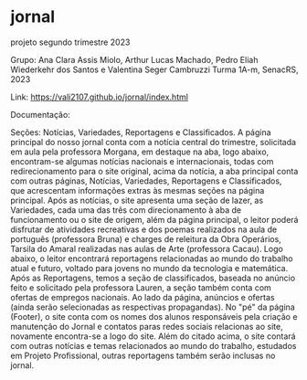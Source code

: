 # jornal
projeto segundo trimestre 2023

Grupo: Ana Clara Assis Miolo, Arthur Lucas Machado, Pedro Eliah Wiederkehr dos Santos e Valentina Seger Cambruzzi
Turma 1A-m, 
SenacRS, 2023

Link: https://vali2107.github.io/jornal/index.html

Documentação:

  Seções: Notícias, Variedades, Reportagens e Classificados.
  A página principal do nosso jornal conta com a notícia central do trimestre, solicitada em aula pela professora Morgana, em destaque na aba, logo abaixo, encontram-se algumas notícias nacionais e internacionais, todas com redirecionamento para o site original, acima da notícia, a aba principal conta com outras páginas, Notícias, Variedades, Reportagens e Classificados, que acrescentam informações extras às mesmas seções na página principal.
  Após as notícias, o site apresenta uma seção de lazer, as Variedades, cada uma das três com direcionamento à aba de funcionamento ou o site de origem, além da página principal, o leitor poderá disfrutar de atividades recreativas e dos poemas realizados na aula de português (professora Bruna) e charges de releitura da Obra Operários, Tarsila do Amaral realizadas nas aulas de Arte (professora Cacau).
  Logo abaixo, o leitor encontrará reportagens relacionadas ao mundo do trabalho atual e futuro, voltado para jovens no mundo da tecnologia e matemática.
  Após as Reportagens, temos a seção de classificados, baseada no anúncio feito e solicitado pela professora Lauren, a seção também conta com ofertas de empregos nacionais.
  Ao lado da página, anúncios e ofertas (ainda serão selecionadas as respectivas propagandas).
  No "pé" da página (Footer), o site conta com os nomes dos alunos responsáveis pela criação e manutenção do Jornal e contatos paras redes sociais relacionas ao site, novamente encontra-se a logo do site.
  Além do citado acima, o site contará com outras notícias e temas relacionados ao mundo do trabalho, estudados em Projeto Profissional, outras reportagens também serão inclusas no jornal.
